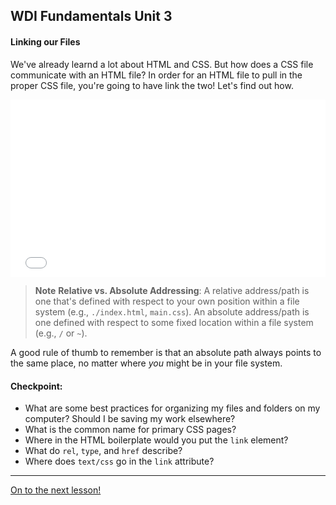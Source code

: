 **WDI Fundamentals Unit 3**
---

#### Linking our Files

We've already learnd a lot about HTML and CSS. But how does a CSS file communicate with an HTML file? In order for an HTML file to pull in the proper CSS file, you're going to have link the two! Let's find out how.

<div class="wistia_responsive_padding" style="padding:56.25% 0 0 0;position:relative;"><div class="wistia_responsive_wrapper" style="height:100%;left:0;position:absolute;top:0;width:100%;"><iframe src="//fast.wistia.net/embed/iframe/6nenlcostv?seo=false&videoFoam=true" allowtransparency="true" frameborder="0" scrolling="no" class="wistia_embed" name="wistia_embed" allowfullscreen mozallowfullscreen webkitallowfullscreen oallowfullscreen msallowfullscreen width="100%" height="100%"></iframe></div></div>
<script src="//fast.wistia.net/assets/external/E-v1.js" async></script>


>**Note** **Relative vs. Absolute Addressing**: A relative address/path is one that's defined with respect to your own position within a file system (e.g., `./index.html`, `main.css`). An absolute address/path is one defined with respect to some fixed location within a file system (e.g., `/` or `~`).

A good rule of thumb to remember is that an absolute path always points to the same place, no matter where *you* might be in your file system.


#### Checkpoint:

* What are some best practices for organizing my files and folders on my computer? Should I be saving my work elsewhere?
* What is the common name for primary CSS pages?
* Where in the HTML boilerplate would you put the `link` element?
* What do `rel`, `type`, and `href` describe?
* Where does `text/css` go in the `link` attribute?

---

[On to the next lesson!](08_exercise.md)
